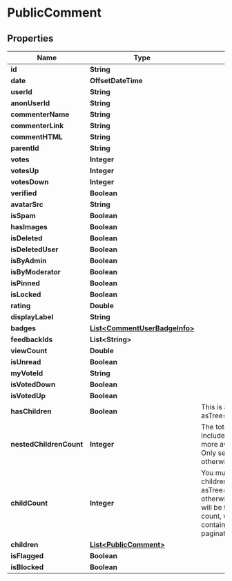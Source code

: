 

# PublicComment


## Properties

| Name | Type | Description | Notes |
|------------ | ------------- | ------------- | -------------|
|**id** | **String** |  |  |
|**date** | **OffsetDateTime** |  |  |
|**userId** | **String** |  |  [optional] |
|**anonUserId** | **String** |  |  [optional] |
|**commenterName** | **String** |  |  |
|**commenterLink** | **String** |  |  [optional] |
|**commentHTML** | **String** |  |  |
|**parentId** | **String** |  |  [optional] |
|**votes** | **Integer** |  |  [optional] |
|**votesUp** | **Integer** |  |  [optional] |
|**votesDown** | **Integer** |  |  [optional] |
|**verified** | **Boolean** |  |  |
|**avatarSrc** | **String** |  |  [optional] |
|**isSpam** | **Boolean** |  |  [optional] |
|**hasImages** | **Boolean** |  |  [optional] |
|**isDeleted** | **Boolean** |  |  [optional] |
|**isDeletedUser** | **Boolean** |  |  [optional] |
|**isByAdmin** | **Boolean** |  |  [optional] |
|**isByModerator** | **Boolean** |  |  [optional] |
|**isPinned** | **Boolean** |  |  [optional] |
|**isLocked** | **Boolean** |  |  [optional] |
|**rating** | **Double** |  |  [optional] |
|**displayLabel** | **String** |  |  [optional] |
|**badges** | [**List&lt;CommentUserBadgeInfo&gt;**](CommentUserBadgeInfo.md) |  |  [optional] |
|**feedbackIds** | **List&lt;String&gt;** |  |  [optional] |
|**viewCount** | **Double** |  |  [optional] |
|**isUnread** | **Boolean** |  |  [optional] |
|**myVoteId** | **String** |  |  [optional] |
|**isVotedDown** | **Boolean** |  |  [optional] |
|**isVotedUp** | **Boolean** |  |  [optional] |
|**hasChildren** | **Boolean** | This is always set when asTree&#x3D;true |  [optional] |
|**nestedChildrenCount** | **Integer** | The total nested child count included in this response (may be more available w/ pagination) Only set with asTree&#x3D;true, otherwise this will be null. |  [optional] |
|**childCount** | **Integer** | You must ask the API to count children (with asTree&#x3D;true&amp;countChildren&#x3D;true), otherwise this will be null. This will be the complete direct child count, whereas children may only contain a subset based on pagination. |  [optional] |
|**children** | [**List&lt;PublicComment&gt;**](PublicComment.md) |  |  [optional] |
|**isFlagged** | **Boolean** |  |  [optional] |
|**isBlocked** | **Boolean** |  |  [optional] |



